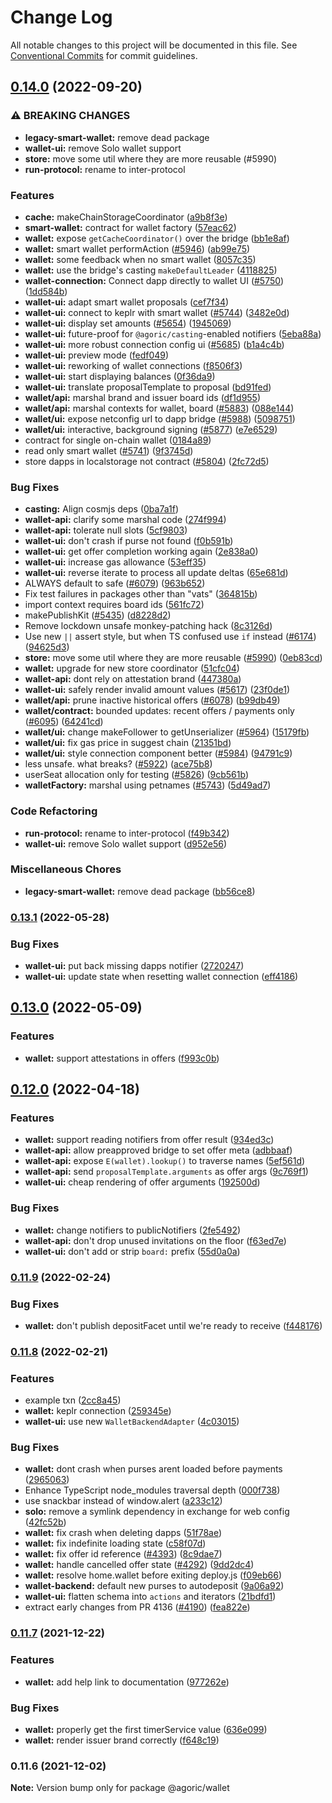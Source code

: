 # Change Log

All notable changes to this project will be documented in this file.
See [Conventional Commits](https://conventionalcommits.org) for commit guidelines.

## [0.14.0](https://github.com/Agoric/agoric-sdk/compare/@agoric/wallet@0.13.1...@agoric/wallet@0.14.0) (2022-09-20)


### ⚠ BREAKING CHANGES

* **legacy-smart-wallet:** remove dead package
* **wallet-ui:** remove Solo wallet support
* **store:** move some util where they are more reusable (#5990)
* **run-protocol:** rename to inter-protocol

### Features

* **cache:** makeChainStorageCoordinator ([a9b8f3e](https://github.com/Agoric/agoric-sdk/commit/a9b8f3ebe4ff3e25c857426781ae5c403198f234))
* **smart-wallet:** contract for wallet factory ([57eac62](https://github.com/Agoric/agoric-sdk/commit/57eac62e204dac3001e8e1643fcf04e1cf191071))
* **wallet:** expose `getCacheCoordinator()` over the bridge ([bb1e8af](https://github.com/Agoric/agoric-sdk/commit/bb1e8af58943942241856cad340c73bbe76e66ea))
* **wallet:** smart wallet performAction ([#5946](https://github.com/Agoric/agoric-sdk/issues/5946)) ([ab99e75](https://github.com/Agoric/agoric-sdk/commit/ab99e75cf1606f6892275f81696b9433e42fddc0))
* **wallet:** some feedback when no smart wallet ([8057c35](https://github.com/Agoric/agoric-sdk/commit/8057c35d2a89b9d80d31c1da10279c248b3c6e68))
* **wallet:** use the bridge's casting `makeDefaultLeader` ([4118825](https://github.com/Agoric/agoric-sdk/commit/4118825165d5db64253025338e4ff72353b37a15))
* **wallet-connection:** Connect dapp directly to wallet UI ([#5750](https://github.com/Agoric/agoric-sdk/issues/5750)) ([1dd584b](https://github.com/Agoric/agoric-sdk/commit/1dd584b195212705b1f74a8c89b7f3f121640e41))
* **wallet-ui:** adapt smart wallet proposals ([cef7f34](https://github.com/Agoric/agoric-sdk/commit/cef7f34d6f418bc18155d02b9448a0f378ddc3f9))
* **wallet-ui:** connect to keplr with smart wallet ([#5744](https://github.com/Agoric/agoric-sdk/issues/5744)) ([3482e0d](https://github.com/Agoric/agoric-sdk/commit/3482e0d98748c9b7995c93cbef9a06b0ec0fbea8))
* **wallet-ui:** display set amounts ([#5654](https://github.com/Agoric/agoric-sdk/issues/5654)) ([1945069](https://github.com/Agoric/agoric-sdk/commit/1945069e3e838ecf4cb91a48027bcdcea310d848))
* **wallet-ui:** future-proof for `@agoric/casting`-enabled notifiers ([5eba88a](https://github.com/Agoric/agoric-sdk/commit/5eba88a195d3cd8bbb299d6100f5fbb98a9e4754))
* **wallet-ui:** more robust connection config ui ([#5685](https://github.com/Agoric/agoric-sdk/issues/5685)) ([b1a4c4b](https://github.com/Agoric/agoric-sdk/commit/b1a4c4b9258a8af3a98d6fc281c891229b9a79a4))
* **wallet-ui:** preview mode ([fedf049](https://github.com/Agoric/agoric-sdk/commit/fedf049435d7307311219fbab1b2b342ec6acce8))
* **wallet-ui:** reworking of wallet connections ([f8506f3](https://github.com/Agoric/agoric-sdk/commit/f8506f3c218bd321f35206eab143514bca8f268b))
* **wallet-ui:** start displaying balances ([0f36da9](https://github.com/Agoric/agoric-sdk/commit/0f36da99daef86f24670d606ae5fd1adb32b419b))
* **wallet-ui:** translate proposalTemplate to proposal ([bd91fed](https://github.com/Agoric/agoric-sdk/commit/bd91fede39bf5b430e1b8584e99070fb6ab56254))
* **wallet/api:** marshal brand and issuer board ids ([df1d955](https://github.com/Agoric/agoric-sdk/commit/df1d9559127f1d8bb8f77ae421f85092e8b297ae))
* **wallet/api:** marshal contexts for wallet, board ([#5883](https://github.com/Agoric/agoric-sdk/issues/5883)) ([088e144](https://github.com/Agoric/agoric-sdk/commit/088e1446a100932f801fb04d5881f80f5d94526f))
* **wallet/ui:** expose netconfig url to dapp bridge ([#5988](https://github.com/Agoric/agoric-sdk/issues/5988)) ([5098751](https://github.com/Agoric/agoric-sdk/commit/5098751d513ec86a912a545f6864deed86eacd20))
* **wallet/ui:** interactive, background signing ([#5877](https://github.com/Agoric/agoric-sdk/issues/5877)) ([e7e6529](https://github.com/Agoric/agoric-sdk/commit/e7e652986cb5410bc09152b8974d6c60cfbb0b28))
* contract for single on-chain wallet ([0184a89](https://github.com/Agoric/agoric-sdk/commit/0184a89403a3719f21dc61de37865512cdc819ae))
* read only smart wallet ([#5741](https://github.com/Agoric/agoric-sdk/issues/5741)) ([9f3745d](https://github.com/Agoric/agoric-sdk/commit/9f3745da424424ff9a2e4c8f7b26bb0de89dd3eb))
* store dapps in localstorage not contract ([#5804](https://github.com/Agoric/agoric-sdk/issues/5804)) ([2fc72d5](https://github.com/Agoric/agoric-sdk/commit/2fc72d5439a7d8e103b15a8afaad2a86c3d455c5))


### Bug Fixes

* **casting:** Align cosmjs deps ([0ba7a1f](https://github.com/Agoric/agoric-sdk/commit/0ba7a1f7a18d4f83afa04b3637f432fdd72f3cd8))
* **wallet-api:** clarify some marshal code ([274f994](https://github.com/Agoric/agoric-sdk/commit/274f9941aa44f3049bd045877de170dc8bb1f8fe))
* **wallet-api:** tolerate null slots ([5cf9803](https://github.com/Agoric/agoric-sdk/commit/5cf9803a704189a40c752e76d047b0c534105564))
* **wallet-ui:** don't crash if purse not found ([f0b591b](https://github.com/Agoric/agoric-sdk/commit/f0b591bdd2beda96d134bcbee5b3323a7ed40714))
* **wallet-ui:** get offer completion working again ([2e838a0](https://github.com/Agoric/agoric-sdk/commit/2e838a091b77b6f0adb77810c02a5b3f844a9307))
* **wallet-ui:** increase gas allowance ([53eff35](https://github.com/Agoric/agoric-sdk/commit/53eff35ddf01048add0ef7a74f16e45c57406bd6))
* **wallet-ui:** reverse iterate to process all update deltas ([65e681d](https://github.com/Agoric/agoric-sdk/commit/65e681d448a0a65b95837be59322f7298fdfef91))
* ALWAYS default to safe ([#6079](https://github.com/Agoric/agoric-sdk/issues/6079)) ([963b652](https://github.com/Agoric/agoric-sdk/commit/963b652c696e006fb2c4960fe6e36ca49530dd29))
* Fix test failures in packages other than "vats" ([364815b](https://github.com/Agoric/agoric-sdk/commit/364815b88429e3443734681b5b0771b7d824ebe8))
* import context requires board ids ([561fc72](https://github.com/Agoric/agoric-sdk/commit/561fc729f439033f9d3d2cb4266342ed905795c1))
* makePublishKit ([#5435](https://github.com/Agoric/agoric-sdk/issues/5435)) ([d8228d2](https://github.com/Agoric/agoric-sdk/commit/d8228d272cfe18aa2fba713fb5acc4e84eaa1e39))
* Remove lockdown unsafe monkey-patching hack ([8c3126d](https://github.com/Agoric/agoric-sdk/commit/8c3126d8301bc2c8f7bb0a2145469f6d9d96b669))
* Use new `||` assert style, but when TS confused use `if` instead ([#6174](https://github.com/Agoric/agoric-sdk/issues/6174)) ([94625d3](https://github.com/Agoric/agoric-sdk/commit/94625d38c3bb5333b00a69dd3086b1ac13490f62))
* **store:** move some util where they are more reusable ([#5990](https://github.com/Agoric/agoric-sdk/issues/5990)) ([0eb83cd](https://github.com/Agoric/agoric-sdk/commit/0eb83cdf3650f75c70be02e863f341214e0e9a8d))
* **wallet:** upgrade for new store coordinator ([51cfc04](https://github.com/Agoric/agoric-sdk/commit/51cfc0462187f7f459016b76a7583e87e0986f14))
* **wallet-api:** dont rely on attestation brand ([447380a](https://github.com/Agoric/agoric-sdk/commit/447380a754cd33aadf6246ac643c5ec8cae1230f))
* **wallet-ui:** safely render invalid amount values ([#5617](https://github.com/Agoric/agoric-sdk/issues/5617)) ([23f0de1](https://github.com/Agoric/agoric-sdk/commit/23f0de16e2fb858df2f2fb93a8247029c1ab002d))
* **wallet/api:** prune inactive historical offers ([#6078](https://github.com/Agoric/agoric-sdk/issues/6078)) ([b99db49](https://github.com/Agoric/agoric-sdk/commit/b99db49a54b6a8427a5da62c1205f7d0bba7649e))
* **wallet/contract:** bounded updates: recent offers / payments only ([#6095](https://github.com/Agoric/agoric-sdk/issues/6095)) ([64241cd](https://github.com/Agoric/agoric-sdk/commit/64241cd953efb5e50b5669b4d65088b71977d68e))
* **wallet/ui:** change makeFollower to getUnserializer ([#5964](https://github.com/Agoric/agoric-sdk/issues/5964)) ([15179fb](https://github.com/Agoric/agoric-sdk/commit/15179fbabffb9db4588b5301d95014bdf6b9e0fd))
* **wallet/ui:** fix gas price in suggest chain ([21351bd](https://github.com/Agoric/agoric-sdk/commit/21351bd198536624d56235abb34032aca6c7e09e))
* **wallet/ui:** style connection component better ([#5984](https://github.com/Agoric/agoric-sdk/issues/5984)) ([94791c9](https://github.com/Agoric/agoric-sdk/commit/94791c933c678a1f5c8dd43721523db8468d0dd7))
* less unsafe. what breaks? ([#5922](https://github.com/Agoric/agoric-sdk/issues/5922)) ([ace75b8](https://github.com/Agoric/agoric-sdk/commit/ace75b864f93d922477094c464da973125dabf3b))
* userSeat allocation only for testing ([#5826](https://github.com/Agoric/agoric-sdk/issues/5826)) ([9cb561b](https://github.com/Agoric/agoric-sdk/commit/9cb561b39d56cc54e87258980d333d912e837f38))
* **walletFactory:** marshal using petnames ([#5743](https://github.com/Agoric/agoric-sdk/issues/5743)) ([5d49ad7](https://github.com/Agoric/agoric-sdk/commit/5d49ad79947f44a7cbe98d232ecde105223763d5))


### Code Refactoring

* **run-protocol:** rename to inter-protocol ([f49b342](https://github.com/Agoric/agoric-sdk/commit/f49b342aa468e0cac08bb6cfd313918674e924d7))
* **wallet-ui:** remove Solo wallet support ([d952e56](https://github.com/Agoric/agoric-sdk/commit/d952e561e7a6d7396af088a7977d20d8d8ef42f0))


### Miscellaneous Chores

* **legacy-smart-wallet:** remove dead package ([bb56ce8](https://github.com/Agoric/agoric-sdk/commit/bb56ce8ed0556949c5e434734cedf113ae649fdb))



### [0.13.1](https://github.com/Agoric/agoric-sdk/compare/@agoric/wallet@0.13.0...@agoric/wallet@0.13.1) (2022-05-28)


### Bug Fixes

* **wallet-ui:** put back missing dapps notifier ([2720247](https://github.com/Agoric/agoric-sdk/commit/272024775e3670b4ead5934a82e9625631e9ea77))
* **wallet-ui:** update state when resetting wallet connection ([eff4186](https://github.com/Agoric/agoric-sdk/commit/eff4186d9b30ff53897f0c683660ea1a3a22949d))



## [0.13.0](https://github.com/Agoric/agoric-sdk/compare/@agoric/wallet@0.12.0...@agoric/wallet@0.13.0) (2022-05-09)


### Features

* **wallet:** support attestations in offers ([f993c0b](https://github.com/Agoric/agoric-sdk/commit/f993c0b5f44f2b8d6beba50748da0b4889a26b5c))



## [0.12.0](https://github.com/Agoric/agoric-sdk/compare/@agoric/wallet@0.11.9...@agoric/wallet@0.12.0) (2022-04-18)


### Features

* **wallet:** support reading notifiers from offer result ([934ed3c](https://github.com/Agoric/agoric-sdk/commit/934ed3c93b587ad7501fb6c122e8ef7be84ef940))
* **wallet-api:** allow preapproved bridge to set offer meta ([adbbaaf](https://github.com/Agoric/agoric-sdk/commit/adbbaaff21c7223f840bc0b409c07be8fda7d5c4))
* **wallet-api:** expose `E(wallet).lookup()` to traverse names ([5ef561d](https://github.com/Agoric/agoric-sdk/commit/5ef561d4f0cb96c743642d8e1713239f5cfe4721))
* **wallet-api:** send `proposalTemplate.arguments` as offer args ([9c769f1](https://github.com/Agoric/agoric-sdk/commit/9c769f11cc9d04fbd8ab1898f983774b60393544))
* **wallet-ui:** cheap rendering of offer arguments ([192500d](https://github.com/Agoric/agoric-sdk/commit/192500d019bc482437ed5224a12a76b2488cb23b))


### Bug Fixes

* **wallet:** change notifiers to publicNotifiers ([2fe5492](https://github.com/Agoric/agoric-sdk/commit/2fe5492821826f31bee4f99347aeea5abbd626ab))
* **wallet-api:** don't drop unused invitations on the floor ([f63ed7e](https://github.com/Agoric/agoric-sdk/commit/f63ed7ef8f576d9f4807798c6befb46d4df517dd))
* **wallet-ui:** don't add or strip `board:` prefix ([55d0a0a](https://github.com/Agoric/agoric-sdk/commit/55d0a0a79057a735076630a7c972ea1dbd327f71))



### [0.11.9](https://github.com/Agoric/agoric-sdk/compare/@agoric/wallet@0.11.8...@agoric/wallet@0.11.9) (2022-02-24)


### Bug Fixes

* **wallet:** don't publish depositFacet until we're ready to receive ([f448176](https://github.com/Agoric/agoric-sdk/commit/f448176fd64ef47da5af00cab029104fb187afc7))



### [0.11.8](https://github.com/Agoric/agoric-sdk/compare/@agoric/wallet@0.11.7...@agoric/wallet@0.11.8) (2022-02-21)


### Features

* example txn ([2cc8a45](https://github.com/Agoric/agoric-sdk/commit/2cc8a45e403f6bdd80566330ddf3f6e4e9477396))
* **wallet:** keplr connection ([259345e](https://github.com/Agoric/agoric-sdk/commit/259345e56c4cd48d3ff6f47da280d5d24b3548ac))
* **wallet-ui:** use new `WalletBackendAdapter` ([4c03015](https://github.com/Agoric/agoric-sdk/commit/4c03015d2cce617b959a0f3105a99d2a29ad65cd))


### Bug Fixes

* **wallet:** dont crash when purses arent loaded before payments ([2965063](https://github.com/Agoric/agoric-sdk/commit/296506378ea6197c74976849bcc54d7c34e34da9))
* Enhance TypeScript node_modules traversal depth ([000f738](https://github.com/Agoric/agoric-sdk/commit/000f73850d46dc7272b2399c06ad774dd3b8fe6e))
* use snackbar instead of window.alert ([a233c12](https://github.com/Agoric/agoric-sdk/commit/a233c1269643f201b9214fe132cd4e0d45de3137))
* **solo:** remove a symlink dependency in exchange for web config ([42fc52b](https://github.com/Agoric/agoric-sdk/commit/42fc52b9d7bd8217038164f92f0448c4540c6e64))
* **wallet:** fix crash when deleting dapps ([51f78ae](https://github.com/Agoric/agoric-sdk/commit/51f78ae7a0fcba6a68b68a790d706abea5b6e116))
* **wallet:** fix indefinite loading state ([c58f07d](https://github.com/Agoric/agoric-sdk/commit/c58f07ddd97e6bf06da99284df6eaf2fcb5f2f46))
* **wallet:** fix offer id reference ([#4393](https://github.com/Agoric/agoric-sdk/issues/4393)) ([8c9dae7](https://github.com/Agoric/agoric-sdk/commit/8c9dae71bd3d3bf06d562f38c67dfb46be7db1ca))
* **wallet:** handle cancelled offer state ([#4292](https://github.com/Agoric/agoric-sdk/issues/4292)) ([9dd2dc4](https://github.com/Agoric/agoric-sdk/commit/9dd2dc4f0ed62bed0f6a300dc04c4f0d60d0a65a))
* **wallet:** resolve home.wallet before exiting deploy.js ([f09eb66](https://github.com/Agoric/agoric-sdk/commit/f09eb665ee76a3f1f415ca3f094a064a4ea8241e))
* **wallet-backend:** default new purses to autodeposit ([9a06a92](https://github.com/Agoric/agoric-sdk/commit/9a06a926ce1c19b3483b10b27a19f37bd493006e))
* **wallet-ui:** flatten schema into `actions` and iterators ([21bdfd1](https://github.com/Agoric/agoric-sdk/commit/21bdfd142df0aee91ad19b882a9b8f79a3894e95))
* extract early changes from PR 4136 ([#4190](https://github.com/Agoric/agoric-sdk/issues/4190)) ([fea822e](https://github.com/Agoric/agoric-sdk/commit/fea822ec75c27c8758b872730424c0a3f1a1c623))



### [0.11.7](https://github.com/Agoric/agoric-sdk/compare/@agoric/wallet@0.11.6...@agoric/wallet@0.11.7) (2021-12-22)


### Features

* **wallet:** add help link to documentation ([977262e](https://github.com/Agoric/agoric-sdk/commit/977262e596259788a773f0fe17eb61fb03d30ea4))


### Bug Fixes

* **wallet:** properly get the first timerService value ([636e099](https://github.com/Agoric/agoric-sdk/commit/636e0994761998b0857232f9bdd6f0b3ac451b31))
* **wallet:** render issuer brand correctly ([f648c19](https://github.com/Agoric/agoric-sdk/commit/f648c19bbf397e9b322e7b990025157c124d2156))



### 0.11.6 (2021-12-02)

**Note:** Version bump only for package @agoric/wallet
